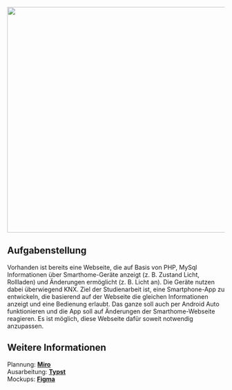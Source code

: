 <p align="center">
  <img width="523" src="https://github.com/user-attachments/assets/d3cd17aa-f921-4926-ab68-25164fa5b3c6">
</p>

## Aufgabenstellung
Vorhanden ist bereits eine Webseite, die auf Basis von PHP, MySql Informationen über Smarthome-Geräte anzeigt (z. B. Zustand Licht, Rollladen) und Änderungen ermöglicht (z. B. Licht an). Die Geräte nutzen dabei überwiegend KNX. Ziel der Studienarbeit ist, eine Smartphone-App zu entwickeln, die basierend auf der Webseite die gleichen Informationen anzeigt und eine Bedienung erlaubt. Das ganze soll auch per Android Auto funktionieren und die App soll auf Änderungen der Smarthome-Webseite reagieren. Es ist möglich, diese Webseite dafür soweit notwendig anzupassen.

## Weitere Informationen
Plannung: <a href="https://miro.com/app/board/uXjVLUZhYoY=/" target="_blank">**Miro**</a> <br>
Ausarbeitung: <a href="https://typst.app/project/wDhivYYZFhmjlrtzE7UE7a" target="_blank">**Typst**</a><br>
Mockups: <a href="https://www.figma.com/design/cGTXlqFGU07tE9Taietb1T/Untitled?node-id=23-759&node-type=frame&t=lUus9JvQci6Ap0dK-0" target="_blank">**Figma**</a>

